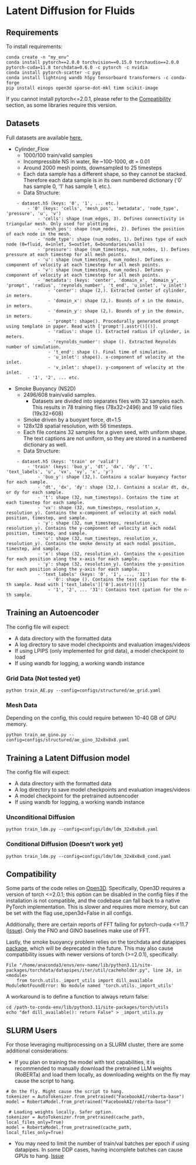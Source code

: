# Latent Diffusion for Fluids

## Requirements

To install requirements:

```setup
conda create -n "my_env" 
conda install pytorch==2.0.0 torchvision==0.15.0 torchaudio==2.0.0 pytorch-cuda=11.8 torchdata=0.6.0 -c pytorch -c nvidia
conda install pytorch-scatter -c pyg
conda install lightning wandb h5py tensorboard transformers -c conda-forge
pip install einops open3d sparse-dot-mkl timm scikit-image
```

If you cannot install pytorch<=2.0.1, please refer to the [Compatibility](#compatibility) section, as some libraries require this version. 

## Datasets
Full datasets are available [here.]()
- Cylinder_Flow
    - 1000/100 train/valid samples
    - Incompressible NS in water, Re ~100-1000, dt = 0.01
    - Around 2000 mesh points, downsampled to 25 timesteps
    - Each data sample has a different shape, so they cannot be stacked. Therefore each data sample is in its own numbered dictionary ('0' has sample 0, '1' has sample 1, etc.). 
    - Data Structure:
```
    - dataset.h5 (keys: '0', '1', ... etc.)
        - '0' (keys: 'cells', 'mesh_pos', 'metadata', 'node_type', 'pressure', 'u', 'v')
            - 'cells': shape (num_edges, 3). Defines connectivity in triangular mesh. Only used for plotting
            - 'mesh_pos': shape (num_nodes, 2). Defines the position of each node in the mesh. 
            - 'node_type': shape (num_nodes, 1). Defines type of each node (0=fluid, 4=inlet, 5=outlet, 6=boundaries/walls)
            - 'pressure': shape (num_timesteps, num_nodes, 1). Defines pressure at each timestep for all mesh points.
            - 'u': shape (num_timesteps, num_nodes). Defines x-component of velocity at each timestep for all mesh points.
            - 'v': shape (num_timesteps, num_nodes). Defines y-component of velocity at each timestep for all mesh points.
            - 'metadata': (keys: 'center', 'domain_x', 'domain_y', 'prompt', 'radius', 'reynolds_number', 't_end', 'u_inlet', 'v_inlet')
                - 'center': shape (2,). Extracted center of cylinder, in meters.
                - 'domain_x': shape (2,). Bounds of x in the domain, in meters.
                - 'domain_y': shape (2,). Bounds of y in the domain, in meters.
                - 'prompt': shape(). Procedurally generated prompt using template in paper. Read with ['prompt'].asstr()[()].
                - 'radius': shape (). Extracted radius if cylinder, in meters. 
                - 'reynolds_number': shape (). Extracted Reynolds number of simulation.
                - 't_end': shape (). Final time of simulation.
                - 'u_inlet': shape(). x-component of velocity at the inlet.
                - 'v_inlet': shape(). y-component of velocity at the inlet.
        - '1', '2', ... etc.
```
- Smoke Buoyancy (NS2D)
    - 2496/608 train/valid samples.
        - Datasets are divided into separates files with 32 samples each. This results in 78 training files (78x32=2496) and 19 valid files (19x32=608)
    - Smoke driven by a buoyant force, dt=1.5
    - 128x128 spatial resolution, with 56 timesteps.
    - Each file contains 32 samples for a given seed, with uniform shape. The text captions are not uniform, so they are stored in a numbered dictionary as well.
    - Data Structure:
```
    - dataset.h5 (keys: 'train' or 'valid')
        - 'train' (keys: 'buo_y', 'dt', 'dx', 'dy', 't', 'text_labels', 'u', 'vx', 'vy', 'x', 'y')
            - 'buo_y': shape (32,). Contains a scalar buoyancy factor for each sample.
            - 'dt', 'dx', 'dy': shape (32,). Contains a scalar dt, dx, or dy for each sample.
            - 't': shape (32, num_timesteps). Contains the time at each timestep for each sample.
            - 'vx': shape (32, num_timesteps, resolution_x, resolution_y). Contains the x-component of velocity at each nodal position, timestep, and sample. 
            - 'y': shape (32, num_timesteps, resolution_x, resolution_y). Contains the y-component of velocity at each nodal position, timestep, and sample. 
            - 'u': shape (32, num_timesteps, resolution_x, resolution_y). Contains the smoke density at each nodal position, timestep, and sample. 
            - 'x': shape (32, resolution_x). Contains the x-position for each position along the x-axis for each sample.
            - 'y': shape (32, resolution_y). Contains the y-position for each position along the y-axis for each sample.
            - 'text_labels' (keys: '0', '1', ..., '31')
                - '0': shape (). Contains the text caption for the 0-th sample. Read with ['text_labels']['0'].asstr()[()]
                - '1', '2', ... '31': Contains text cpation for the n-th sample.
```
## Training an Autoencoder
The config file will expect:
- A data directory with the formatted data
- A log directory to save model checkpoints and evaluation images/videos
- If using LPIPS (only implemented for grid data), a model checkpoint to load
- If using wandb for logging, a working wandb instance

### Grid Data (Not tested yet)

```
python train_AE.py --config=configs/structured/ae_grid.yaml
```

### Mesh Data

Depending on the config, this could require between 10-40 GB of GPU memory.
```
python train_ae_gino.py --config=configs/structured/ae_gino_32x8x8x8.yaml
```

## Training a Latent Diffusion model
The config file will expect:
- A data directory with the formatted data
- A log directory to save model checkpoints and evaluation images/videos
- A model checkpoint for the pretrained autoencoder
- If using wandb for logging, a working wandb instance

### Unconditional Diffusion
```
python train_ldm.py --config=configs/ldm/ldm_32x8x8x8.yaml
```

### Conditional Diffusion (Doesn't work yet)
```
python train_ldm.py --config=configs/ldm/ldm_32x8x8x8_cond.yaml
```

## Compatibility
Some parts of the code relies on [Open3D](https://www.open3d.org/). Specifically, Open3D requires a version of torch <=2.0.1; this option can be disabled in the config files if the installation is not compatible, and the codebase can fall back to a native PyTorch implementation. This is slower and requires more memory, but can be set with the flag use_open3d=False in all configs.

Additionally, there are certain reports of FFT failing for pytorch-cuda <=11.7 ([issue](https://github.com/pytorch/pytorch/issues/88038)). Only the FNO and GINO baselines make use of FFT.

Lastly, the smoke buoyancy problem relies on the torchdata and datapipes [package](https://github.com/pytorch/data), which will be deprecated in the future. This may also cause compatibility issues with newer versions of torch (>=2.0.1), specifically:

```
File "/home/anaconda3/envs/env-name/lib/python3.11/site-packages/torchdata/datapipes/iter/util/cacheholder.py", line 24, in <module>
    from torch.utils._import_utils import dill_available
ModuleNotFoundError: No module named 'torch.utils._import_utils'
```

A workaround is to define a function to always return false:

```
cd /path-to-conda-env/lib/python3.11/site-packages/torch/utils
echo "def dill_available(): return False" > _import_utils.py
```

## SLURM Users
For those leveraging multiprocessing on a SLURM cluster, there are some additional considerations:
- If you plan on training the model with text capabilities, it is recommended to manually download the pretrained LLM weights (RoBERTa) and load them locally, as downloading weights on the fly may cause the script to hang. 

```
# On the fly. Might cause the script to hang.
tokenizer = AutoTokenizer.from_pretrained("FacebookAI/roberta-base") 
model = RobertaModel.from_pretrained("FacebookAI/roberta-base")

 # Loading weights locally. Safer option.
tokenizer = AutoTokenizer.from_pretrained(cache_path, local_files_only=True)
model = RobertaModel.from_pretrained(cache_path, local_files_only=True)
```

- You may need to limit the number of train/val batches per epoch if using datapipes. In some DDP cases, having incomplete batches can cause GPUs to hang. [Issue](https://github.com/Lightning-AI/pytorch-lightning/issues/11910)